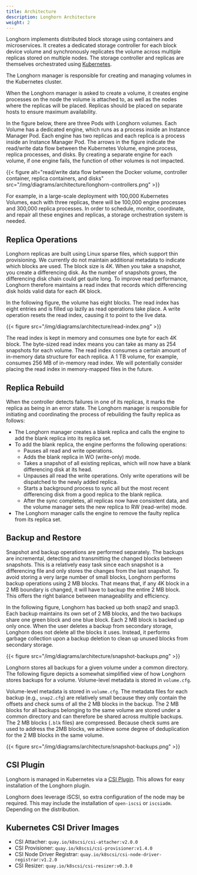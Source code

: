 ```yaml
---
title: Architecture
description: Longhorn Architecture
weight: 2
---
```



Longhorn implements distributed block storage using containers and microservices. It creates a dedicated storage controller for each block device volume and synchronously replicates the volume across multiple replicas stored on multiple nodes. The storage controller and replicas are themselves orchestrated using [Kubernetes](https://kubernetes.io).

The Longhorn manager is responsible for creating and managing volumes in the Kubernetes cluster.

When the Longhorn manager is asked to create a volume, it creates engine processes on the node the volume is attached to, as well as the nodes where the replicas will be placed. Replicas should be placed on separate hosts to ensure maximum availability.

In the figure below, there are three Pods with Longhorn volumes. Each Volume has a dedicated engine, which runs as a process inside an Instance Manager Pod. Each engine has two replicas and each replica is a process inside an Instance Manager Pod. The arrows in the figure indicate the read/write data flow between the Kubernetes Volume, engine process, replica processes, and disks. By creating a separate engine for each volume, if one engine fails, the function of other volumes is not impacted.

{{< figure alt="read/write data flow between the Docker volume, controller container, replica containers, and disks" src="/img/diagrams/architecture/longhorn-controllers.png" >}}

For example, in a large-scale deployment with 100,000 Kubernetes Volumes, each with three replicas, there will be 100,000 engine processes and 300,000 replica processes. In order to schedule, monitor, coordinate, and repair all these engines and replicas, a storage orchestration system is needed.

## Replica Operations

Longhorn replicas are built using Linux sparse files, which support thin provisioning. We currently do not maintain additional metadata to indicate which blocks are used. The block size is 4K. When you take a snapshot, you create a differencing disk. As the number of snapshots grows, the differencing disk chain could get quite long. To improve read performance, Longhorn therefore maintains a read index that records which differencing disk holds valid data for each 4K block.

In the following figure, the volume has eight blocks. The read index has eight entries and is filled up lazily as read operations take place. A write operation resets the read index, causing it to point to the live data.

{{< figure src="/img/diagrams/architecture/read-index.png" >}}

The read index is kept in memory and consumes one byte for each 4K block. The byte-sized read index means you can take as many as 254 snapshots for each volume. The read index consumes a certain amount of in-memory data structure for each replica. A 1 TB volume, for example, consumes 256 MB of in-memory read index. We will potentially consider placing the read index in memory-mapped files in the future.

## Replica Rebuild

When the controller detects failures in one of its replicas, it marks the replica as being in an error state. The Longhorn manager is responsible for initiating and coordinating the process of rebuilding the faulty replica as follows:

- The Longhorn manager creates a blank replica and calls the engine to add the blank replica into its replica set.
- To add the blank replica, the engine performs the following operations:
  - Pauses all read and write operations.
  - Adds the blank replica in WO (write-only) mode.
  - Takes a snapshot of all existing replicas, which will now have a blank differencing disk at its head.
  - Unpauses all read the write operations. Only write operations will be dispatched to the newly added replica.
  - Starts a background process to sync all but the most recent differencing disk from a good replica to the blank replica.
  - After the sync completes, all replicas now have consistent data, and the volume manager sets the new replica to RW (read-write) mode.
- The Longhorn manager calls the engine to remove the faulty replica from its replica set.

## Backup and Restore

Snapshot and backup operations are performed separately. The backups are incremental, detecting and transmitting the changed blocks between snapshots. This is a relatively easy task since each snapshot is a differencing file and only stores the changes from the last snapshot. To avoid storing a very large number of small blocks, Longhorn performs backup operations using 2 MB blocks. That means that, if any 4K block in a 2 MB boundary is changed, it will have to backup the entire 2 MB block. This offers the right balance between manageability and efficiency.

In the following figure, Longhorn has backed up both snap2 and snap3. Each backup maintains its own set of 2 MB blocks, and the two backups share one green block and one blue block. Each 2 MB block is backed up only once. When the user deletes a backup from secondary storage, Longhorn does not delete all the blocks it uses. Instead, it performs garbage collection upon a backup deletion to clean up unused blocks from secondary storage.

{{< figure src="/img/diagrams/architecture/snapshot-backups.png" >}}

Longhorn stores all backups for a given volume under a common directory. The following figure depicts a somewhat simplified view of how Longhorn stores backups for a volume. Volume-level metadata is stored in `volume.cfg`.

Volume-level metadata is stored in `volume.cfg`. The metadata files for each backup (e.g., `snap2.cfg`) are relatively small because they only contain the offsets and check sums of all the 2 MB blocks in the backup. The 2 MB blocks for all backups belonging to the same volume are stored under a common directory and can therefore be shared across multiple backups. The 2 MB blocks (`.blk` files) are compressed. Because check sums are used to address the 2MB blocks, we achieve some degree of deduplication for the 2 MB blocks in the same volume.

{{< figure src="/img/diagrams/architecture/snapshot-backups.png" >}}

## CSI Plugin

Longhorn is managed in Kubernetes via a [CSI Plugin](https://kubernetes-csi.github.io/docs/).  This allows for easy installation of the Longhorn plugin.

Longhorn does leverage iSCSI, so extra configuration of the node may be required.  This may include the installation of `open-iscsi` or `iscsiadm`. Depending on the distribution.

## Kubernetes CSI Driver Images

* CSI Attacher:  `quay.io/k8scsi/csi-attacher:v2.0.0`
* CSI Provisioner:  `quay.io/k8scsi/csi-provisioner:v1.4.0`
* CSI Node Driver Registrar:  `quay.io/k8scsi/csi-node-driver-registrar:v1.2.0`
* CSI Resizer:  `quay.io/k8scsi/csi-resizer:v0.3.0`
